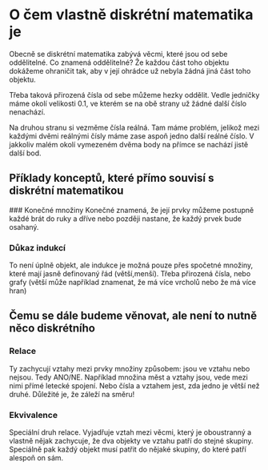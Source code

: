 # O čem vlastně diskrétní matematika je

Obecně se diskrétní matematika zabývá věcmi, které jsou od sebe oddělitelné. Co znamená oddělitelné? Že každou část toho objektu dokážeme ohraničit tak, aby v její ohrádce už nebyla žádná jiná část toho objektu. 

Třeba taková přirozená čísla od sebe můžeme hezky oddělit. Vedle jedničky máme okolí velikosti 0.1, ve kterém se na obě strany už žádné další číslo nenachází.

Na druhou stranu si vezměme čísla reálná. Tam máme problém, jelikož mezi každými dvěmi reálnými čísly máme zase aspoň jedno další reálné číslo. V jakkoliv malém okolí vymezeném dvěma body na přímce se nachází jistě další bod.

## Příklady konceptů, které přímo souvisí s diskrétní matematikou


### Konečné množiny
Konečné znamená, že její prvky můžeme postupně každé brát do ruky a dříve nebo později nastane, že každý prvek bude osahaný.

### Důkaz indukcí
To není úplně objekt, ale indukce je možná pouze přes spočetné množiny, které mají jasně definovaný řád (větší,menší). Třeba přirozená čísla, nebo grafy (větší může například znamenat, že má více vrcholů nebo že má více hran)

## Čemu se dále budeme věnovat, ale není to nutně něco diskrétního

### Relace
Ty zachycují vztahy mezi prvky množiny způsobem: jsou ve vztahu nebo nejsou. Tedy ANO/NE. Například množina měst a vztahy jsou, vede mezi nimi přímé letecké spojení. Nebo čísla a vztahem jest, zda jedno je větší než druhé. Důležité je, že záleží na směru!

### Ekvivalence
Speciální druh relace. Vyjadřuje vztah mezi věcmi, který je oboustranný a vlastně nějak zachycuje, že dva objekty ve vztahu patří do stejné skupiny. Speciálně pak každý objekt musí patřit do nějaké skupiny, do které patří alespoň on sám.

